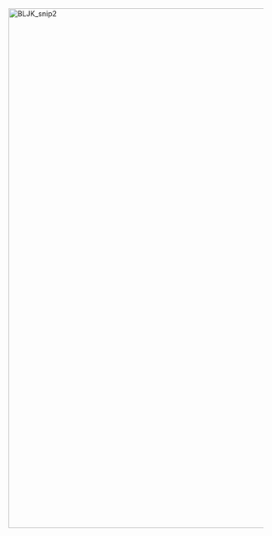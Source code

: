
<img width="1027" alt="BLJK_snip2" src="https://user-images.githubusercontent.com/67121911/134600762-3a79ae42-3c4f-4686-aa22-0a092f67a680.PNG">
